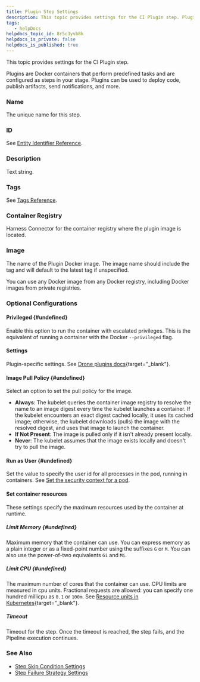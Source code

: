 ```yaml
---
title: Plugin Step Settings
description: This topic provides settings for the CI Plugin step. Plugins are Docker containers that perform predefined tasks and are configured as steps in your stage. Plugins can be used to deploy code, publish…
tags: 
   - helpDocs
helpdocs_topic_id: 8r5c3yvb8k
helpdocs_is_private: false
helpdocs_is_published: true
---
```


This topic provides settings for the CI Plugin step.

Plugins are Docker containers that perform predefined tasks and are
configured as steps in your stage. Plugins can be used to deploy code,
publish artifacts, send notifications, and more.

### Name

The unique name for this step.

### ID

See [Entity Identifier
Reference](https://docs.harness.io/article/li0my8tcz3-entity-identifier-reference).

### Description

Text string.

### Tags

See [Tags Reference](https://docs.harness.io/article/i8t053o0sq-tags-reference).

### Container Registry

Harness Connector for the container registry where the plugin image is
located.

### Image

The name of the Plugin Docker image. The image name should include the
tag and will default to the latest tag if unspecified.

You can use any Docker image from any Docker registry, including Docker
images from private registries.

### Optional Configurations

#### Privileged {#undefined}

Enable this option to run the container with escalated privileges. This
is the equivalent of running a container with the
Docker `--privileged` flag.

#### Settings

Plugin-specific settings. See [Drone plugins
docs](http://plugins.drone.io/){target="_blank"}.

#### Image Pull Policy {#undefined}

Select an option to set the pull policy for the image.

-   **Always**: The kubelet queries the container image registry to
    resolve the name to an image digest every time the kubelet launches
    a container. If the kubelet encounters an exact digest cached
    locally, it uses its cached image; otherwise, the kubelet downloads
    (pulls) the image with the resolved digest, and uses that image to
    launch the container.
-   **If Not Present**: The image is pulled only if it isn\'t already
    present locally.
-   **Never**: The kubelet assumes that the image exists locally and
    doesn\'t try to pull the image.

#### Run as User {#undefined}

Set the value to specify the user id for all processes in the pod,
running in containers. See [Set the security context for a
pod](https://kubernetes.io/docs/tasks/configure-pod-container/security-context/#set-the-security-context-for-a-pod).

#### Set container resources

These settings specify the maximum resources used by the container at
runtime.

##### Limit Memory {#undefined}

Maximum memory that the container can use. You can express memory as a
plain integer or as a fixed-point number using the suffixes `G` or `M`.
You can also use the power-of-two equivalents `Gi` and `Mi`.

##### Limit CPU {#undefined}

The maximum number of cores that the container can use. CPU limits are
measured in cpu units. Fractional requests are allowed: you can specify
one hundred millicpu as `0.1` or `100m`. See [Resource units in
Kubernetes](https://kubernetes.io/docs/concepts/configuration/manage-resources-containers/#resource-units-in-kubernetes){target="_blank"}.

##### Timeout

Timeout for the step. Once the timeout is reached, the step fails, and
the Pipeline execution continues.

### See Also

-   [Step Skip Condition
    Settings](https://docs.harness.io/article/i36ibenkq2-step-skip-condition-settings)
-   [Step Failure Strategy
    Settings](https://docs.harness.io/article/htrur23poj-step-failure-strategy-settings)
